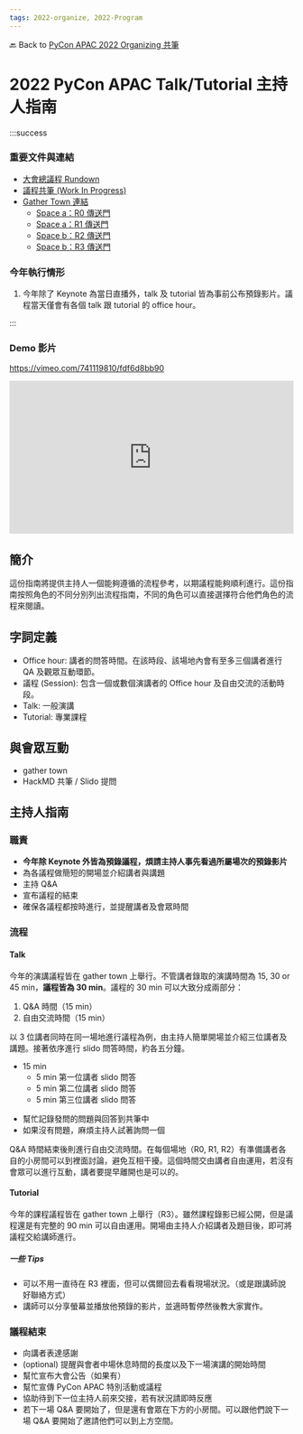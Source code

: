 ```yaml
---
tags: 2022-organize, 2022-Program
---
```


🔙 Back to [PyCon APAC 2022 Organizing 共筆](/F4qRbwIsQXWH5B6cZ6Pzyw)


# 2022 PyCon APAC Talk/Tutorial 主持人指南

:::success
### 重要文件與連結
- [大會總議程 Rundown](https://docs.google.com/spreadsheets/d/1iNCXoeDwBwa4vVr2c3En3SPxRV3ySPojhsFfDLaRj-4/edit#gid=1870601594)
- [議程共筆 (Work In Progress)](/4bhOHwlFSyu6tZtXMCRFtQ)
- [Gather Town 連結](https://app.gather.town/app/nGOG11wkRybqeJff/PyCon%20APAC%202022%20-%20Space%20A)
    - [Space a：R0 傳送門](https://app.gather.town/app/nGOG11wkRybqeJff/PyCon%20APAC%202022%20-%20Space%20A?spawnToken=oDbzkbM8G9P5aa6q)
    - [Space a：R1 傳送門](https://app.gather.town/app/nGOG11wkRybqeJff/PyCon%20APAC%202022%20-%20Space%20A?spawnToken=pYUEjOjd2hUBrjxy)
    - [Space b：R2 傳送門](https://app.gather.town/app/NiHQgKoi7Bj0slmj/PyCon%20APAC%202022%20-%20Space%20B?spawnToken=gkmOxa0-bFj7lOft)
    - [Space b：R3 傳送門](https://app.gather.town/app/NiHQgKoi7Bj0slmj/PyCon%20APAC%202022%20-%20Space%20B?spawnToken=EgM3if9Vwc8EK8VE)

### 今年執行情形
1. 今年除了 Keynote 為當日直播外，talk 及 tutorial 皆為事前公布預錄影片。議程當天僅會有各個 talk 跟 tutorial 的 office hour。

:::

### Demo 影片
https://vimeo.com/741119810/fdf6d8bb90

<div style="padding:53.75% 0 0 0;position:relative;"><iframe src="https://player.vimeo.com/video/741119810?h=fdf6d8bb90&amp;badge=0&amp;autopause=0&amp;player_id=0&amp;app_id=58479" frameborder="0" allow="autoplay; fullscreen; picture-in-picture" allowfullscreen style="position:absolute;top:0;left:0;width:100%;height:100%;" title="New Recording - 2022/8/19 下午9:44:50"></iframe></div><script src="https://player.vimeo.com/api/player.js"></script>


## 簡介
這份指南將提供主持人一個能夠遵循的流程參考，以期議程能夠順利進行。這份指南按照角色的不同分別列出流程指南，不同的角色可以直接選擇符合他們角色的流程來閱讀。


## 字詞定義
* Office hour: 講者的問答時間。在該時段、該場地內會有至多三個講者進行 QA 及觀眾互動環節。
* 議程 (Session): 包含一個或數個演講者的 Office hour 及自由交流的活動時段。
* Talk: 一般演講
* Tutorial: 專業課程


## 與會眾互動
* gather town
* HackMD 共筆 / Slido 提問


## 主持人指南
### 職責
* **今年除 Keynote 外皆為預錄議程，煩請主持人事先看過所屬場次的預錄影片**
* 為各議程做簡短的開場並介紹講者與講題
* 主持 Q&A
* 宣布議程的結束
* 確保各議程都按時進行，並提醒講者及會眾時間


### 流程
#### Talk
今年的演講議程皆在 gather town 上舉行。不管講者錄取的演講時間為 15, 30 or 45 min，**議程皆為 30 min**。議程的 30 min 可以大致分成兩部分：

1. Q&A 時間（15 min）
2. 自由交流時間（15 min）

以 3 位講者同時在同一場地進行議程為例，由主持人簡單開場並介紹三位講者及講題。接著依序進行 slido 問答時間，約各五分鐘。
- 15 min
    - 5 min 第一位講者 slido 問答
    - 5 min 第二位講者 slido 問答
    - 5 min 第三位講者 slido 問答
* 幫忙記錄發問的問題與回答到共筆中
* 如果沒有問題，麻煩主持人試著詢問一個

Q&A 時間結束後則進行自由交流時間。在每個場地（R0, R1, R2）有準備講者各自的小房間可以到裡面討論，避免互相干擾。這個時間交由講者自由運用，若沒有會眾可以進行互動，講者要提早離開也是可以的。


#### Tutorial
今年的課程議程皆在 gather town 上舉行（R3）。雖然課程錄影已經公開，但是議程還是有完整的 90 min 可以自由運用。開場由主持人介紹講者及題目後，即可將議程交給講師進行。
##### 一些 Tips
- 可以不用一直待在 R3 裡面，但可以偶爾回去看看現場狀況。（或是跟講師說好聯絡方式）
- 講師可以分享螢幕並播放他預錄的影片，並適時暫停然後教大家實作。


### 議程結束
* 向講者表達感謝
* (optional) 提醒與會者中場休息時間的長度以及下一場演講的開始時間
* 幫忙宣布大會公告（如果有）
* 幫忙宣傳 PyCon APAC 特別活動或議程
* 協助待到下一位主持人前來交接，若有狀況請即時反應
* 若下一場 Q&A 要開始了，但是還有會眾在下方的小房間。可以跟他們說下一場 Q&A 要開始了邀請他們可以到上方空間。
